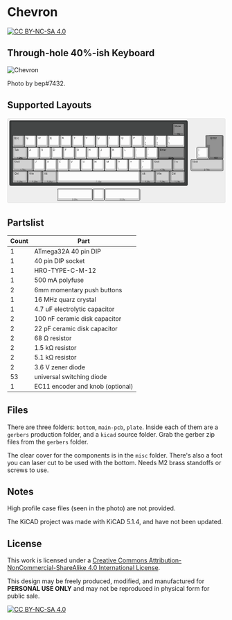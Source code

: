 # Chevron

[![CC BY-NC-SA 4.0][cc-by-nc-sa-shield]][cc-by-nc-sa]

## Through-hole 40%-ish Keyboard

![Chevron](https://i.imgur.com/Ly0bwY4l.jpg)

Photo by bep#7432.

## Supported Layouts

![](misc/keyboard-layout.png)

## Partslist
 |Count|Part|
 |-|-|
 |1|ATmega32A 40 pin DIP|
 |1|40 pin DIP socket|
 |1|HRO-TYPE-C-M-12|
 |1|500 mA polyfuse|
 |2|6mm momentary push buttons|
 |1|16 MHz quarz crystal|
 |1|4.7 uF electrolytic capacitor|
 |2|100 nF ceramic disk capacitor|
 |2|22 pF ceramic disk capacitor|
 |2|68 Ω resistor|
 |2|1.5 kΩ resistor|
 |2|5.1 kΩ resistor|
 |2|3.6 V zener diode|
 |53|universal switching diode|
 |1|EC11 encoder and knob (optional)|

## Files

There are three folders: `bottom`, `main-pcb`, `plate`. Inside each of them are a `gerbers` production folder, and a `kicad` source folder. Grab the gerber zip files from the `gerbers` folder.

The clear cover for the components is in the `misc` folder. There's also a foot you can laser cut to be used with the bottom. Needs M2 brass standoffs or screws to use.

## Notes

High profile case files (seen in the photo) are not provided.

The KiCAD project was made with KiCAD 5.1.4, and have not been updated.

## License 

This work is licensed under a
[Creative Commons Attribution-NonCommercial-ShareAlike 4.0 International License][cc-by-nc-sa].

This design may be freely produced, modified, and manufactured for **PERSONAL USE ONLY** and may not be reproduced in physical form for public sale.

[![CC BY-NC-SA 4.0][cc-by-nc-sa-image]][cc-by-nc-sa]

[cc-by-nc-sa]: http://creativecommons.org/licenses/by-nc-sa/4.0/
[cc-by-nc-sa-image]: https://licensebuttons.net/l/by-nc-sa/4.0/88x31.png
[cc-by-nc-sa-shield]: https://img.shields.io/badge/License-CC%20BY--NC--SA%204.0-lightgrey.svg